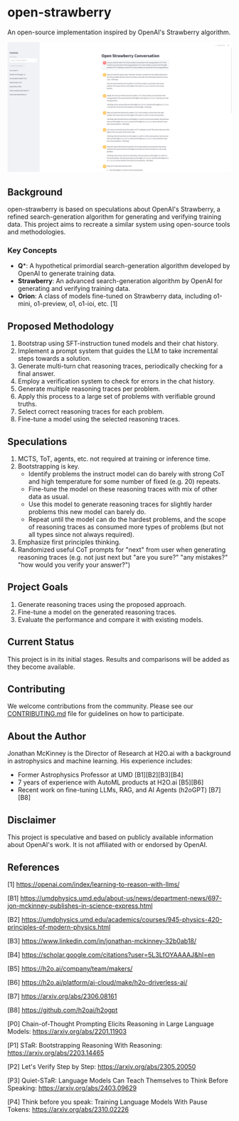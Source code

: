 # open-strawberry

An open-source implementation inspired by OpenAI's Strawberry algorithm.

![img.png](img.png)
## Background

open-strawberry is based on speculations about OpenAI's Strawberry, a refined search-generation algorithm for generating and verifying training data. This project aims to recreate a similar system using open-source tools and methodologies.

### Key Concepts

- **Q***: A hypothetical primordial search-generation algorithm developed by OpenAI to generate training data.
- **Strawberry**: An advanced search-generation algorithm by OpenAI for generating and verifying training data.
- **Orion**: A class of models fine-tuned on Strawberry data, including o1-mini, o1-preview, o1, o1-ioi, etc. [1]

## Proposed Methodology

1. Bootstrap using SFT-instruction tuned models and their chat history.
2. Implement a prompt system that guides the LLM to take incremental steps towards a solution.
3. Generate multi-turn chat reasoning traces, periodically checking for a final answer.
4. Employ a verification system to check for errors in the chat history.
5. Generate multiple reasoning traces per problem.
6. Apply this process to a large set of problems with verifiable ground truths.
7. Select correct reasoning traces for each problem.
8. Fine-tune a model using the selected reasoning traces.

## Speculations

1. MCTS, ToT, agents, etc. not required at training or inference time.
2. Bootstrapping is key.
   * Identify problems the instruct model can do barely with strong CoT and high temperature for some number of fixed (e.g. 20) repeats.
   * Fine-tune the model on these reasoning traces with mix of other data as usual.
   * Use this model to generate reasoning traces for slightly harder problems this new model can barely do.
   * Repeat until the model can do the hardest problems, and the scope of reasoning traces as consumed more types of problems (but not all types since not always required).
3. Emphasize first principles thinking.
4. Randomized useful CoT prompts for "next" from user when generating reasoning traces (e.g. not just next but "are you sure?" "any mistakes?" "how would you verify your answer?")

## Project Goals

1. Generate reasoning traces using the proposed approach.
2. Fine-tune a model on the generated reasoning traces.
3. Evaluate the performance and compare it with existing models.

## Current Status

This project is in its initial stages. Results and comparisons will be added as they become available.

## Contributing

We welcome contributions from the community. Please see our [CONTRIBUTING.md](CONTRIBUTING.md) file for guidelines on how to participate.

## About the Author

Jonathan McKinney is the Director of Research at H2O.ai with a background in astrophysics and machine learning. His experience includes:

- Former Astrophysics Professor at UMD [B1][B2][B3][B4]
- 7 years of experience with AutoML products at H2O.ai [B5][B6]
- Recent work on fine-tuning LLMs, RAG, and AI Agents (h2oGPT) [B7][B8]

## Disclaimer

This project is speculative and based on publicly available information about OpenAI's work. It is not affiliated with or endorsed by OpenAI.

## References

[1] https://openai.com/index/learning-to-reason-with-llms/

[B1] https://umdphysics.umd.edu/about-us/news/department-news/697-jon-mckinney-publishes-in-science-express.html

[B2] https://umdphysics.umd.edu/academics/courses/945-physics-420-principles-of-modern-physics.html

[B3] https://www.linkedin.com/in/jonathan-mckinney-32b0ab18/

[B4] https://scholar.google.com/citations?user=5L3LfOYAAAAJ&hl=en

[B5] https://h2o.ai/company/team/makers/

[B6] https://h2o.ai/platform/ai-cloud/make/h2o-driverless-ai/

[B7] https://arxiv.org/abs/2306.08161

[B8] https://github.com/h2oai/h2ogpt

[P0] Chain-of-Thought Prompting Elicits Reasoning in Large Language Models: https://arxiv.org/abs/2201.11903

[P1] STaR: Bootstrapping Reasoning With Reasoning: https://arxiv.org/abs/2203.14465

[P2] Let's Verify Step by Step: https://arxiv.org/abs/2305.20050

[P3] Quiet-STaR: Language Models Can Teach Themselves to Think Before Speaking: https://arxiv.org/abs/2403.09629

[P4] Think before you speak: Training Language Models With Pause Tokens: https://arxiv.org/abs/2310.02226

